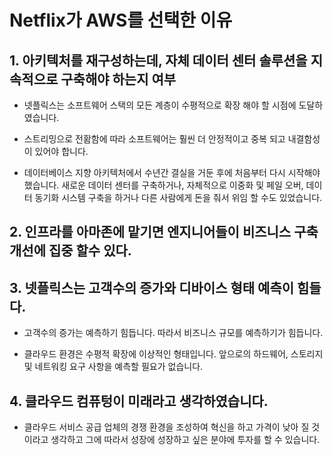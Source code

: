 # Netflix가 AWS를 선택한 이유

## 1. 아키텍처를 재구성하는데, 자체 데이터 센터 솔루션을 지속적으로 구축해야 하는지 여부

* 넷플릭스는 소프트웨어 스택의 모든 계층이 수평적으로 확장 해야 할 시점에 도달하였습니다.

* 스트리밍으로 전홤함에 따라 소프트웨어는 훨씬 더 안정적이고 중복 되고 내결함성이 있어야 합니다.

* 데이터베이스 지향 아키텍처에서 수년간 결실을 거둔 후에 처음부터 다시 시작해야 했습니다. 새로운 데이터 센터를 구축하거나, 자체적으로 이중화 및 페일 오버, 데이터 동기화 시스템 구축을 하거나 다른 사람에게 돈을 줘서 위임 할 수도 있었습니다.

## 2. 인프라를 아마존에 맡기면 엔지니어들이 비즈니스 구축 개선에 집중 할수 있다.

## 3. 넷플릭스는 고객수의 증가와 디바이스 형태 예측이 힘들다.
* 고객수의 증가는 예측하기 힘듭니다. 따라서 비즈니스 규모를 예측하기가 힘듭니다.

* 클라우드 환경은 수평적 확장에 이상적인 형태입니다. 앞으로의 하드웨어, 스토리지 및 네트워킹 요구 사항을 예측할 필요가 없습니다.

## 4. 클라우드 컴퓨텅이 미래라고 생각하였습니다.
* 클라우드 서비스 공급 업체의 경쟁 환경을 조성하여 혁신을 하고 가격이 낮아 질 것이라고 생각하고 그에 따라서 성장에 성장하고 싶은 분야에 투자를 할 수 있습니다.
